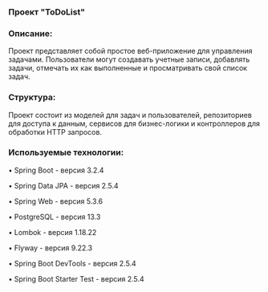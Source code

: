 ### Проект "ToDoList"

### Описание:


Проект представляет собой простое веб-приложение для управления задачами. 
Пользователи могут создавать учетные записи, добавлять задачи, отмечать их как выполненные и просматривать свой список задач.



### Структура:

Проект состоит из моделей для задач и пользователей, репозиториев для доступа к данным, сервисов для бизнес-логики и контроллеров для обработки HTTP запросов.



### Используемые технологии:

• Spring Boot - версия 3.2.4

• Spring Data JPA - версия 2.5.4

• Spring Web - версия 5.3.6

• PostgreSQL - версия 13.3

• Lombok - версия 1.18.22

• Flyway - версия 9.22.3

• Spring Boot DevTools - версия 2.5.4

• Spring Boot Starter Test - версия 2.5.4

